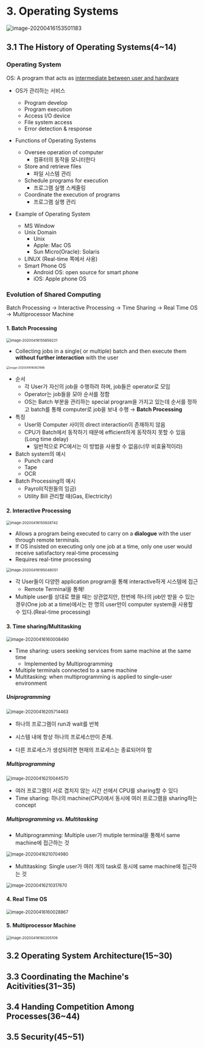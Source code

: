 # 3. Operating Systems

![image-20200416153501183](C:\Users\KJH\AppData\Roaming\Typora\typora-user-images\image-20200416153501183.png)

## 3.1 The History of Operating Systems(4~14)

### Operating System

OS: A program that acts as <u>intermediate between user and hardware</u>

- OS가 관리하는 서비스
  - Program develop
  - Program execution
  - Access I/O device
  - File system access
  - Error detection & response

- Functions of Operating Systems
  - Oversee operation of computer
    - 컴퓨터의 동작을 모니터한다
  - Store and retrieve files
    - 파일 시스템 관리
  - Schedule programs for execution
    - 프로그램 실행 스케줄링
  - Coordinate the execution of programs
    - 프로그램 실행 관리
- Example of Operating System
  - MS Window
  - Unix Domain
    - Unix
    - Apple: Mac OS
    - Sun Micro(Oracle): Solaris
  - LINUX (Real-time 쪽에서 사용)
  - Smart Phone OS
    - Android OS: open source for smart phone
    - iOS: Apple phone OS

### Evolution of Shared Computing

Batch Processing → Interactive Processing → Time Sharing → Real Time OS → Multiprocessor Machine

#### 1. Batch Processing

<img src="C:\Users\KJH\AppData\Roaming\Typora\typora-user-images\image-20200416155856221.png" alt="image-20200416155856221" style="zoom: 67%;" />  

- Collecting jobs in a single( or multiple) batch and then execute them **without further interaction** with the user

<img src="C:\Users\KJH\AppData\Roaming\Typora\typora-user-images\image-20200416160621986.png" alt="image-20200416160621986" style="zoom:50%;" /> 

- 순서
  - 각 User가 자신의 job을 수행하려 하며, job들은 operator로 모임
  - Operator는 job들을 모아 순서를 정함
  - OS는 Batch 부분을 관리하는 special program을 가지고 있는데 순서를 정하고 batch를 통해 computer로 job을 보내 수행 → **Batch Processing**
- 특징
  - User와 Computer 사이의 direct interaction이 존재하지 않음
  - CPU가 Batch에서 동작하기 때문에 efficient하게 동작하지 못할 수 있음(Long time delay)
    - 일반적으로 PC에서는 이 방법을 사용할 수 없음(너무 비효율적이라)
- Batch system의 예시
  - Punch card
  - Tape
  - OCR
- Batch Processing의 예시
  - Payroll(직원들의 임금)
  - Utility Bill 관리할 때(Gas, Electricity)

#### 2. Interactive Processing

<img src="C:\Users\KJH\AppData\Roaming\Typora\typora-user-images\image-20200416155928742.png" alt="image-20200416155928742" style="zoom:67%;" /> 

- Allows a program being executed to carry on a **dialogue** with the user through remote terminals.
- If OS insisted on executing only one job at a time, only one user would receive satisfactory real-time processing
- Requires real-time processing

<img src="C:\Users\KJH\AppData\Roaming\Typora\typora-user-images\image-20200416195048051.png" alt="image-20200416195048051" style="zoom:67%;" /> 

- 각 User들이 다양한 application program을 통해 interactive하게 시스템에 접근
  - Remote Terminal을 통해!
- Multiple user를 상대로 했을 때는 상관없지만, 한번에 하나의 job만 받을 수 있는 경우(One job at a time)에서는 한 명의 user만이 computer system을 사용할 수 있다.(Real-time processing)

#### 3. Time sharing/Multitasking

<img src="C:\Users\KJH\AppData\Roaming\Typora\typora-user-images\image-20200416160008490.png" alt="image-20200416160008490" style="zoom:80%;" /> 

- Time sharing: users seeking services from same machine at the same time
  - Implemented by Multiprogramming
- Multiple terminals connected to a same machine
- Multitasking: when multiprogramming is applied to single-user environment

##### Uniprogramming

<img src="C:\Users\KJH\AppData\Roaming\Typora\typora-user-images\image-20200416205714463.png" alt="image-20200416205714463" style="zoom:80%;" /> 

- 하나의 프로그램이 run과 wait를 반복

- 시스템 내에 항상 하나의 프로세스만이 존재.
- 다른 프로세스가 생성되려면 현재의 프로세스는 종료되어야 함

##### Multiprogramming

<img src="C:\Users\KJH\AppData\Roaming\Typora\typora-user-images\image-20200416210044570.png" alt="image-20200416210044570" style="zoom: 80%;" /> 

-  여러 프로그램이 서로 겹치지 않는 시간 선에서 CPU를 sharing할 수 있다
- Time sharing: 하나의 machine(CPU)에서 동시에 여러 프로그램을 sharing하는 concept

##### Multiprogramming vs. Multitasking

- Multiprogramming: Multiple user가 mutiple terminal을 통해서 same machine에 접근하는 것

<img src="C:\Users\KJH\AppData\Roaming\Typora\typora-user-images\image-20200416210704980.png" alt="image-20200416210704980" style="zoom:80%;" /> 

- Multitasking: Single user가 여러 개의 task로 동시에 same machine에 접근하는 것

<img src="C:\Users\KJH\AppData\Roaming\Typora\typora-user-images\image-20200416210317670.png" alt="image-20200416210317670" style="zoom:80%;" /> 

#### 4. Real Time OS

<img src="C:\Users\KJH\AppData\Roaming\Typora\typora-user-images\image-20200416160028867.png" alt="image-20200416160028867" style="zoom:80%;" /> 

#### 5. Multiprocessor Machine 

<img src="C:\Users\KJH\AppData\Roaming\Typora\typora-user-images\image-20200416160205109.png" alt="image-20200416160205109" style="zoom:67%;" /> 



## 3.2 Operating System Architecture(15~30)

## 3.3 Coordinating the Machine's Acitivities(31~35)

## 3.4 Handing Competition Among Processes(36~44)

## 3.5 Security(45~51)